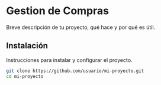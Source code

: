 # Gestion de Compras

Breve descripción de tu proyecto, qué hace y por qué es útil.

## Instalación

Instrucciones para instalar y configurar el proyecto.

```bash
git clone https://github.com/usuario/mi-proyecto.git
cd mi-proyecto
